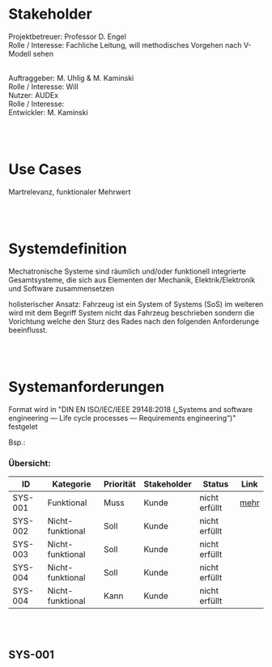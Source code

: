 # Stakeholder
Projektbetreuer: Professor D. Engel <br>
    Rolle / Interesse: Fachliche Leitung, will methodisches Vorgehen nach V-Modell sehen

<br>
Auftraggeber: M. Uhlig  & M. Kaminski<br>
    Rolle / Interesse: Will 

<br>
Nutzer: AUDEx <br>
    Rolle / Interesse:

<br>
Entwickler: M. Kaminski


<br><br>

# Use Cases
Martrelevanz, funktionaler Mehrwert

<br><br>

# Systemdefinition
Mechatronische Systeme sind räumlich und/oder funktionell integrierte Gesamtsysteme, die sich aus Elementen der Mechanik, Elektrik/Elektronik und Software zusammensetzen
    
holisterischer Ansatz: Fahrzeug ist ein System of Systems (SoS) im weiteren wird mit dem Begriff System nicht das Fahrzeug beschrieben sondern die Vorichtung welche den Sturz des Rades nach den folgenden Anforderunge beeinflusst.

<br><br>


# Systemanforderungen
Format wird in "DIN EN ISO/IEC/IEEE 29148:2018 („Systems and software engineering — Life cycle processes — Requirements engineering“)" festgelet

Bsp.: 

### Übersicht:

| ID      | Kategorie        | Priorität | Stakeholder | Status        | Link                |
|---------|------------------|-----------|-------------|---------------|---------------------|
| SYS-001 | Funktional       | Muss      | Kunde       | nicht erfüllt | [mehr](##-SYS-001)  |
| SYS-002 | Nicht-funktional | Soll      | Kunde       | nicht erfüllt |
| SYS-003 | Nicht-funktional | Soll      | Kunde       | nicht erfüllt |
| SYS-004 | Nicht-funktional | Soll      | Kunde       | nicht erfüllt |
| SYS-004 | Nicht-funktional | Kann      | Kunde       | nicht erfüllt |

<br><br>

## SYS-001